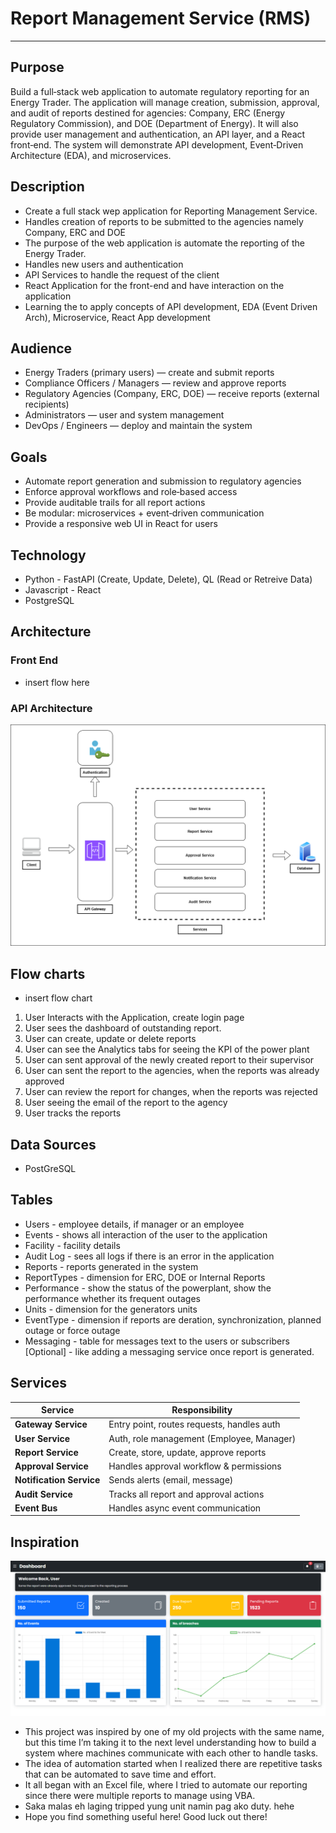 # Report Management Service (RMS)
<hr>

## Purpose

Build a full‑stack web application to automate regulatory reporting for an Energy Trader. The application will manage creation, submission, approval, and audit of reports destined for agencies: Company, ERC (Energy Regulatory Commission), and DOE (Department of Energy). It will also provide user management and authentication, an API layer, and a React front‑end. The system will demonstrate API development, Event‑Driven Architecture (EDA), and microservices.

## Description

- Create a full stack wep application for Reporting Management Service. 
- Handles creation of reports to be submitted to the agencies namely Company, ERC and DOE
- The purpose of the web application is automate the reporting of the Energy Trader.
- Handles new users and authentication
- API Services to handle the request of the client
- React Application for the front-end and have interaction on the application
- Learning the to apply concepts of API development, EDA (Event Driven Arch), Microservice, React App development

## Audience

- Energy Traders (primary users) — create and submit reports
- Compliance Officers / Managers — review and approve reports
- Regulatory Agencies (Company, ERC, DOE) — receive reports (external recipients)
- Administrators — user and system management
- DevOps / Engineers — deploy and maintain the system

## Goals

- Automate report generation and submission to regulatory agencies
- Enforce approval workflows and role‑based access
- Provide auditable trails for all report actions
- Be modular: microservices + event‑driven communication
- Provide a responsive web UI in React for users

## Technology

- Python - FastAPI (Create, Update, Delete), QL (Read or Retreive Data)
- Javascript - React
- PostgreSQL

## Architecture

### Front End 
- insert flow here

### API Architecture
![image](./assets/api-architecture.png)

## Flow charts
- insert flow chart
1. User Interacts with the Application, create login page
2. User sees the dashboard of outstanding report.
3. User can create, update or delete reports
4. User can see the Analytics tabs for seeing the KPI of the power plant
5. User can sent approval of the newly created report to their supervisor
6. User can sent the report to the agencies, when the reports was already approved
7. User can review the report for changes, when the reports was rejected
8. User seeing the email of the report to the agency
9. User tracks the reports

## Data Sources
- PostGreSQL

## Tables
- Users - employee details, if manager or an employee
- Events - shows all interaction of the user to the application
- Facility - facility details
- Audit Log - sees all logs if there is an error in the application
- Reports - reports generated in the system
- ReportTypes - dimension for ERC, DOE or Internal Reports
- Performance - show the status of the powerplant, show the performance whether its frequent outages
- Units - dimension for the generators units
- EventType - dimension if reports are deration, synchronization, planned outage or force outage
- Messaging - table for messages text to the users or subscribers [Optional] - like adding a messaging service once report is generated.

## Services
| Service                  | Responsibility                             |
| ------------------------ | ------------------------------------------ |
| **Gateway Service**      | Entry point, routes requests, handles auth |
| **User Service**         | Auth, role management (Employee, Manager)  |
| **Report Service**       | Create, store, update, approve reports     |
| **Approval Service**     | Handles approval workflow & permissions    |
| **Notification Service** | Sends alerts (email, message)              |
| **Audit Service**        | Tracks all report and approval actions     |
| **Event Bus**            | Handles async event communication          |

## Inspiration
![image](./assets/report-1.png)
- This project was inspired by one of my old projects with the same name, but this time I’m taking it to the next level understanding how to build a system where machines communicate with each other to handle tasks.
- The idea of automation started when I realized there are repetitive tasks that can be automated to save time and effort.
- It all began with an Excel file, where I tried to automate our reporting since there were multiple reports to manage using VBA.
- Saka malas eh laging tripped yung unit namin pag ako duty. hehe
- Hope you find something useful here! Good luck out there!